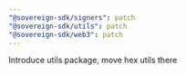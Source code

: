 ```yaml
---
"@sovereign-sdk/signers": patch
"@sovereign-sdk/utils": patch
"@sovereign-sdk/web3": patch
---
```


Introduce utils package, move hex utils there
